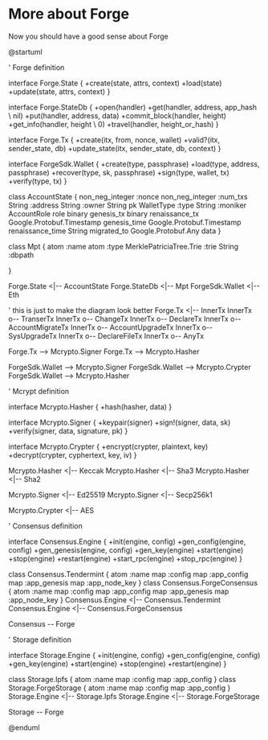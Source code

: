 # More about Forge

Now you should have a good sense about Forge


@startuml

' Forge definition

interface Forge.State {
  +create(state, attrs, context)
  +load(state)
  +update(state, attrs, context)
}

interface Forge.StateDb {
  +open(handler)
  +get(handler, address, app_hash \\ nil)
  +put(handler, address, data)
  +commit_block(handler, height)
  +get_info(handler, height \\ 0)
  +travel(handler, height_or_hash)
}

interface Forge.Tx {
  +create(itx, from, nonce, wallet)
  +valid?(itx, sender_state, db)
  +update_state(itx, sender_state, db, context)
}

interface ForgeSdk.Wallet {
  +create(type, passphrase)
  +load(type, address, passphrase)
  +recover(type, sk, passphrase)
  +sign(type, wallet, tx)
  +verify(type, tx)
}

class AccountState {
  non_neg_integer :nonce
  non_neg_integer :num_txs
  String :address
  String :owner
  String pk
  WalletType :type
  String :moniker
  AccountRole role
  binary genesis_tx
  binary renaissance_tx
  Google.Protobuf.Timestamp genesis_time
  Google.Protobuf.Timestamp renaissance_time
  String migrated_to
  Google.Protobuf.Any data
}

class Mpt {
  atom :name
  atom :type
  MerklePatriciaTree.Trie :trie
  String :dbpath

}

Forge.State <|-- AccountState
Forge.StateDb <|-- Mpt
ForgeSdk.Wallet <|-- Eth

' this is just to make the diagram look better
Forge.Tx <|-- InnerTx
InnerTx o-- TranserTx
InnerTx o-- ChangeTx
InnerTx o-- DeclareTx
InnerTx o-- AccountMigrateTx
InnerTx o-- AccountUpgradeTx
InnerTx o-- SysUpgradeTx
InnerTx o-- DeclareFileTx
InnerTx o-- AnyTx

Forge.Tx --> Mcrypto.Signer
Forge.Tx --> Mcrypto.Hasher


ForgeSdk.Wallet --> Mcrypto.Signer
ForgeSdk.Wallet --> Mcrypto.Crypter
ForgeSdk.Wallet --> Mcrypto.Hasher


' Mcrypt definition

interface Mcrypto.Hasher {
  +hash(hasher, data)
}

interface Mcrypto.Signer {
  +keypair(signer)
  +sign!(signer, data, sk)
  +verify(signer, data, signature, pk)
}

interface Mcrypto.Crypter {
  +encrypt(crypter, plaintext, key)
  +decrypt(crypter, cyphertext, key, iv)
}

Mcrypto.Hasher <|-- Keccak
Mcrypto.Hasher <|-- Sha3
Mcrypto.Hasher <|-- Sha2

Mcrypto.Signer <|-- Ed25519
Mcrypto.Signer <|-- Secp256k1

Mcrypto.Crypter <|-- AES


' Consensus definition

interface Consensus.Engine {
  +init(engine, config)
  +gen_config(engine, config)
  +gen_genesis(engine, config)
  +gen_key(engine)
  +start(engine)
  +stop(engine)
  +restart(engine)
  +start_rpc(engine)
  +stop_rpc(engine)
}

class Consensus.Tendermint {
  atom :name
  map :config
  map :app_config
  map :app_genesis
  map :app_node_key
}
class Consensus.ForgeConsensus {
  atom :name
  map :config
  map :app_config
  map :app_genesis
  map :app_node_key
}
Consensus.Engine <|-- Consensus.Tendermint
Consensus.Engine <|-- Consensus.ForgeConsensus

Consensus -- Forge


' Storage definition

interface Storage.Engine {
  +init(engine, config)
  +gen_config(engine, config)
  +gen_key(engine)
  +start(engine)
  +stop(engine)
  +restart(engine)
}

class Storage.Ipfs {
  atom :name
  map :config
  map :app_config
}
class Storage.ForgeStorage {
  atom :name
  map :config
  map :app_config
}
Storage.Engine <|-- Storage.Ipfs
Storage.Engine <|-- Storage.ForgeStorage

 Storage -- Forge

@enduml
